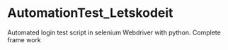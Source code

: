 # AutomationTest_Letskodeit
Automated login test script in selenium Webdriver with python. Complete frame work
